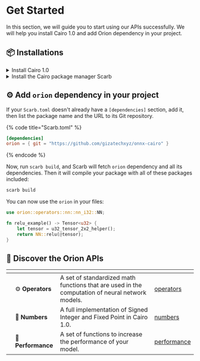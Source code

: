 # Get Started

In this section, we will guide you to start using our APIs successfully. We will help you install Cairo 1.0 and add Orion dependency in your project.

## 📦 Installations

<details>

<summary>Install Cairo 1.0</summary>

**Step 1: Install Cairo 1.0**

There are different ways to install Cairo 1.0. Use the one that suits you best: [Cairo 1.0 installer](https://cairo-book.github.io/ch01-01-installation.html).

**Step 2: Setup Language Server**

Install the Cairo 1 **VS Code Extension** for proper syntax highlighting and code navigation. Just follow the steps indicated [here](https://github.com/starkware-libs/cairo/blob/main/vscode-cairo/README.md).

</details>

<details>

<summary>Install the Cairo package manager Scarb</summary>

**Step 1: Install Scarb**

Follow the installation guide on the [Scarb's Website](https://docs.swmansion.com/scarb/download).

**Step 2: Create a new Scarb project**

Follow the instructions [here](https://docs.swmansion.com/scarb/docs/guides/creating-a-new-package) to start a new Scarb project.

</details>

## ⚙️ Add `orion` dependency in your project

If your `Scarb.toml` doesn't already have a `[dependencies]` section, add it, then list the package name and the URL to its Git repository.

{% code title="Scarb.toml" %}
```toml
[dependencies]
orion = { git = "https://github.com/gizatechxyz/onnx-cairo" }
```
{% endcode %}

Now, run `scarb build`, and Scarb will fetch `orion` dependency and all its dependencies. Then it will compile your package with all of these packages included:

```sh
scarb build
```

You can now use the `orion` in your files:

```rust
use orion::operators::nn::nn_i32::NN;

fn relu_example() -> Tensor<u32> {
    let tensor = u32_tensor_2x2_helper();
    return NN::relu(@tensor);
}
```

## 🔭 Discover the Orion APIs

<table data-view="cards"><thead><tr><th></th><th></th><th></th><th data-hidden data-card-target data-type="content-ref"></th></tr></thead><tbody><tr><td></td><td>⚙️ <strong>Operators</strong></td><td>A set of standardized math functions that are used in the computation of neural network models.</td><td><a href="operators/">operators</a></td></tr><tr><td></td><td>🔢 <strong>Numbers</strong></td><td>A full implementation of Signed Integer and Fixed Point in Cairo 1.0.</td><td><a href="numbers/">numbers</a></td></tr><tr><td></td><td>🚀 <strong>Performance</strong></td><td>A set of functions to increase the performance of your model.</td><td><a href="performance/">performance</a></td></tr></tbody></table>
